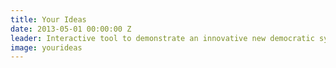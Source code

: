 ```yaml
---
title: Your Ideas
date: 2013-05-01 00:00:00 Z
leader: Interactive tool to demonstrate an innovative new democratic system.
image: yourideas
---
```


